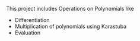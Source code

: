  This project includes
 Operations on Polynomials like
 * Differentiation 
 * Multiplication of polynomials using Karastuba 
 * Evaluation
